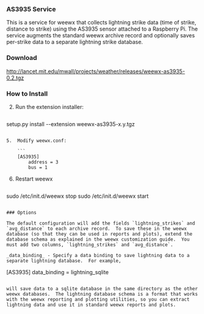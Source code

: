 ### AS3935 Service

This is a service for weewx that collects lightning strike data (time of strike, distance to strike) using the AS3935 sensor attached to a Raspberry Pi.  The service augments the standard weewx archive record and optionally saves per-strike data to a separate lightning strike database.

### Download

http://lancet.mit.edu/mwall/projects/weather/releases/weewx-as3935-0.2.tgz

### How to Install

2.  Run the extension installer:

    ```
setup.py install --extension weewx-as3935-x.y.tgz
```

5.  Modify weewx.conf:

    ```
    [AS3935]
        address = 3
        bus = 1
```

6. Restart weewx

    ```
sudo /etc/init.d/weewx stop
sudo /etc/init.d/weewx start
```

### Options

The default configuration will add the fields `lightning_strikes` and `avg_distance` to each archive record.  To save these in the weewx database (so that they can be used in reports and plots), extend the database schema as explained in the weewx customization guide.  You must add two columns, `lightning_strikes` and `avg_distance`.

_data_binding_ - Specify a data binding to save lightning data to a separate lightning database.  For example,

```
[AS3935]
    data_binding = lightning_sqlite
```

will save data to a sqlite database in the same directory as the other weewx databases.  The lightning database schema is a format that works with the weewx reporting and plotting utilities, so you can extract lightning data and use it in standard weewx reports and plots.
